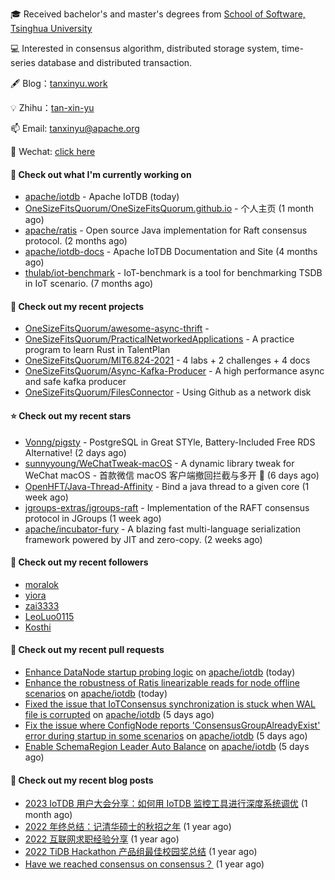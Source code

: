 🎓 Received bachelor's and master's degrees from [School of Software, Tsinghua University](https://www.thss.tsinghua.edu.cn/)

💻 Interested in consensus algorithm, distributed storage system, time-series database and distributed transaction.

🖋 Blog：[tanxinyu.work](https://tanxinyu.work)

💡 Zhihu：[tan-xin-yu](https://www.zhihu.com/people/tan-xin-yu-22)

📫 Email: [tanxinyu@apache.org](mailto:tanxinyu@apache.org)

💬 Wechat: [click here](https://github.com/LebronAl/LebronAl/issues/1)

#### 👷 Check out what I'm currently working on

- [apache/iotdb](https://github.com/apache/iotdb) - Apache IoTDB (today)
- [OneSizeFitsQuorum/OneSizeFitsQuorum.github.io](https://github.com/OneSizeFitsQuorum/OneSizeFitsQuorum.github.io) - 个人主页 (1 month ago)
- [apache/ratis](https://github.com/apache/ratis) - Open source Java implementation for Raft consensus protocol. (2 months ago)
- [apache/iotdb-docs](https://github.com/apache/iotdb-docs) - Apache IoTDB Documentation and Site (4 months ago)
- [thulab/iot-benchmark](https://github.com/thulab/iot-benchmark) - IoT-benchmark is a tool for benchmarking TSDB in IoT scenario. (7 months ago)

#### 🌱 Check out my recent projects

- [OneSizeFitsQuorum/awesome-async-thrift](https://github.com/OneSizeFitsQuorum/awesome-async-thrift) - 
- [OneSizeFitsQuorum/PracticalNetworkedApplications](https://github.com/OneSizeFitsQuorum/PracticalNetworkedApplications) - A practice program to learn Rust in TalentPlan
- [OneSizeFitsQuorum/MIT6.824-2021](https://github.com/OneSizeFitsQuorum/MIT6.824-2021) - 4 labs &#43; 2 challenges &#43; 4 docs
- [OneSizeFitsQuorum/Async-Kafka-Producer](https://github.com/OneSizeFitsQuorum/Async-Kafka-Producer) - A high performance async and safe kafka producer
- [OneSizeFitsQuorum/FilesConnector](https://github.com/OneSizeFitsQuorum/FilesConnector) - Using Github as a network disk

#### ⭐ Check out my recent stars

- [Vonng/pigsty](https://github.com/Vonng/pigsty) - PostgreSQL in Great STYle, Battery-Included Free RDS Alternative! (2 days ago)
- [sunnyyoung/WeChatTweak-macOS](https://github.com/sunnyyoung/WeChatTweak-macOS) - A dynamic library tweak for WeChat macOS - 首款微信 macOS 客户端撤回拦截与多开 🔨 (6 days ago)
- [OpenHFT/Java-Thread-Affinity](https://github.com/OpenHFT/Java-Thread-Affinity) - Bind a java thread to a given core (1 week ago)
- [jgroups-extras/jgroups-raft](https://github.com/jgroups-extras/jgroups-raft) - Implementation of the RAFT consensus protocol in JGroups (1 week ago)
- [apache/incubator-fury](https://github.com/apache/incubator-fury) - A blazing fast multi-language serialization framework powered by JIT and zero-copy. (2 weeks ago)

#### 👯 Check out my recent followers

- [moralok](https://github.com/moralok)
- [yiora](https://github.com/yiora)
- [zai3333](https://github.com/zai3333)
- [LeoLuo0115](https://github.com/LeoLuo0115)
- [Kosthi](https://github.com/Kosthi)

#### 🔨 Check out my recent pull requests

- [Enhance DataNode startup probing logic](https://github.com/apache/iotdb/pull/11957) on [apache/iotdb](https://github.com/apache/iotdb) (today)
- [Enhance the robustness of Ratis linearizable reads for node offline scenarios](https://github.com/apache/iotdb/pull/11954) on [apache/iotdb](https://github.com/apache/iotdb) (today)
- [Fixed the issue that IoTConsensus synchronization is stuck when WAL file is corrupted](https://github.com/apache/iotdb/pull/11930) on [apache/iotdb](https://github.com/apache/iotdb) (5 days ago)
- [Fix the issue where ConfigNode reports &#39;ConsensusGroupAlreadyExist&#39; error during startup in some scenarios](https://github.com/apache/iotdb/pull/11928) on [apache/iotdb](https://github.com/apache/iotdb) (5 days ago)
- [Enable SchemaRegion Leader Auto Balance](https://github.com/apache/iotdb/pull/11926) on [apache/iotdb](https://github.com/apache/iotdb) (5 days ago)

#### 📜 Check out my recent blog posts

- [2023 IoTDB 用户大会分享：如何用 IoTDB 监控工具进行深度系统调优](https://tanxinyu.work/2023-iotdb-submit/) (1 month ago)
- [2022 年终总结：记清华硕士的秋招之年](https://tanxinyu.work/2022-annual-summary/) (1 year ago)
- [2022 互联网求职经验分享](https://tanxinyu.work/2022-internet-job-hunting-experience-sharing/) (1 year ago)
- [2022 TiDB Hackathon 产品组最佳校园奖总结](https://tanxinyu.work/2022-tidb-hackathon/) (1 year ago)
- [Have we reached consensus on consensus？](https://tanxinyu.work/have-we-reached-consensus-on-consensus/) (1 year ago)
